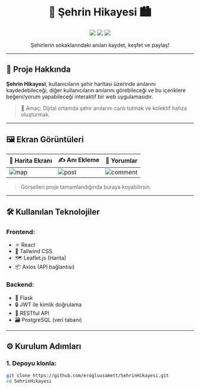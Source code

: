 <h1 align="center">📍 Şehrin Hikayesi 🏙️</h1>

<p align="center">
  <img src="https://img.shields.io/badge/status-active-success?style=flat-square" />
  <img src="https://img.shields.io/badge/license-MIT-blue?style=flat-square" />
  <img src="https://img.shields.io/badge/made%20with-React%20%26%20Flask-1f425f.svg?style=flat-square"/>
</p>

<p align="center">
  Şehirlerin sokaklarındaki anıları kaydet, keşfet ve paylaş!  
</p>

---

## 🚀 Proje Hakkında

**Şehrin Hikayesi**, kullanıcıların şehir haritası üzerinde anılarını kaydedebileceği, diğer kullanıcıların anılarını görebileceği ve bu içeriklere beğeni/yorum yapabileceği interaktif bir web uygulamasıdır.

> 🚩 Amaç: Dijital ortamda şehir anılarını canlı tutmak ve kolektif hafıza oluşturmak.

---

## 🖼️ Ekran Görüntüleri

| 📍 Harita Ekranı | ✍️ Anı Ekleme | 💬 Yorumlar |
|------------------|----------------|-------------|
| ![map](https://via.placeholder.com/300x200.png?text=Map+Page) | ![post](https://via.placeholder.com/300x200.png?text=Add+Post) | ![comment](https://via.placeholder.com/300x200.png?text=Comments) |

> Görselleri proje tamamlandığında buraya koyabilirsin.

---

## 🛠️ Kullanılan Teknolojiler

### Frontend:
- ⚛️ React
- 🎨 Tailwind CSS
- 🗺️ Leaflet.js (Harita)
- 📦 Axios (API bağlantısı)

### Backend:
- 🐍 Flask
- 🔒 JWT ile kimlik doğrulama
- 🧾 RESTful API
- 🗃️ PostgreSQL (veri tabanı)

---

## ⚙️ Kurulum Adımları

### 1. Depoyu klonla:
```bash
git clone https://github.com/erogluusamett/SehrinHikayesi.git
cd SehrinHikayesi
